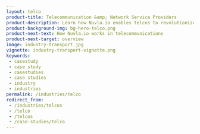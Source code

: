 ```yaml
---
layout: telco
product-title: Telecommunication &amp; Network Service Providers
product-description: Learn how Nuvla.io enables telcos to revolutionize their offering to multiple industries
product-background-img: bg-hero-telco.png
product-next-text: How Nuvla.io works in telecommunications
product-next-target: overview
image: industry-transport.jpg
vignette: industry-transport-vignette.png
keywords:
 - casestudy
 - case study
 - casestudies
 - case studies
 - industry
 - industries
permalink: /industries/telco
redirect_from:
 - /industries/telcos
 - /telco
 - /telcos
 - /case-studies/telco
---
```

